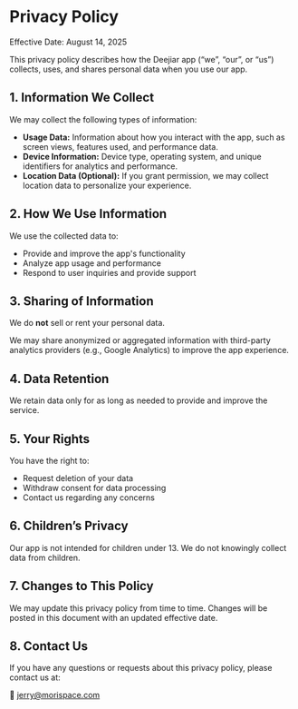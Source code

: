 # Privacy Policy

Effective Date: August 14, 2025

This privacy policy describes how the Deejiar app (“we”, “our”, or “us”) collects, uses, and shares personal data when you use our app.

## 1. Information We Collect

We may collect the following types of information:

- **Usage Data:** Information about how you interact with the app, such as screen views, features used, and performance data.
- **Device Information:** Device type, operating system, and unique identifiers for analytics and performance.
- **Location Data (Optional):** If you grant permission, we may collect location data to personalize your experience.

## 2. How We Use Information

We use the collected data to:

- Provide and improve the app's functionality
- Analyze app usage and performance
- Respond to user inquiries and provide support

## 3. Sharing of Information

We do **not** sell or rent your personal data.

We may share anonymized or aggregated information with third-party analytics providers (e.g., Google Analytics) to improve the app experience.

## 4. Data Retention

We retain data only for as long as needed to provide and improve the service.

## 5. Your Rights

You have the right to:

- Request deletion of your data
- Withdraw consent for data processing
- Contact us regarding any concerns

## 6. Children’s Privacy

Our app is not intended for children under 13. We do not knowingly collect data from children.

## 7. Changes to This Policy

We may update this privacy policy from time to time. Changes will be posted in this document with an updated effective date.

## 8. Contact Us

If you have any questions or requests about this privacy policy, please contact us at:

📧 jerry@morispace.com
